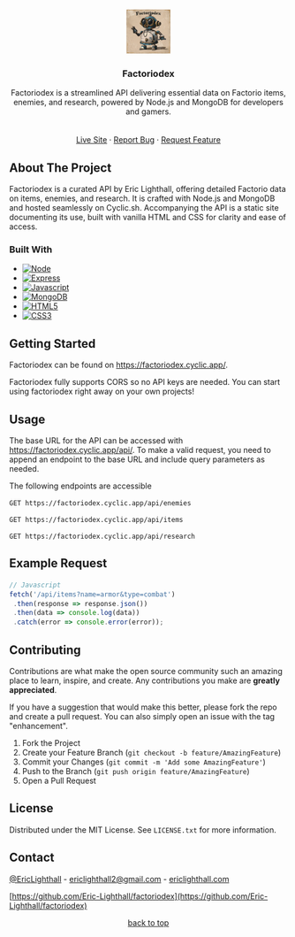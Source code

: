 <a name="readme-top"></a>


<!-- PROJECT LOGO -->
<br />
<div align="center">
  <a href="https://github.com/Eric-Lighthall/factoriodex">
    <img src="public/images/factoriodex.webp" alt="Logo" width="80" height="80">
  </a>

<h3 align="center">Factoriodex</h3>

  <p align="center">
    Factoriodex is a streamlined API delivering essential data on Factorio items, enemies, and research, powered by Node.js and MongoDB for developers and gamers.
    <br />
    <br />
    <br />
    <a href="https://factoriodex.cyclic.app/">Live Site</a>
    ·
    <a href="https://github.com/Eric-Lighthall/factoriodex/issues/new?labels=bug&template=bug-report---.md">Report Bug</a>
    ·
    <a href="https://github.com/Eric-Lighthall/factoriodex/issues/new?labels=enhancement&template=feature-request---.md">Request Feature</a>
  </p>
</div>


<!-- ABOUT THE PROJECT -->
## About The Project
Factoriodex is a curated API by Eric Lighthall, offering detailed Factorio data on items, enemies, and research. It is crafted with Node.js and MongoDB and hosted seamlessly on Cyclic.sh. Accompanying the API is a static site documenting its use, built with vanilla HTML and CSS for clarity and ease of access.



### Built With

* [![Node][Node.js]][Node-url]
* [![Express][Express.js]][Express-url]
* [![Javascript][Javascript]][Javascript-url]
* [![MongoDB][MongoDB]][Mongo-url]
* [![HTML5][HTML5]][HTML-url]
* [![CSS3][CSS3]][CSS-url]




<!-- GETTING STARTED -->
## Getting Started

Factoriodex can be found on https://factoriodex.cyclic.app/. 

Factoriodex fully supports CORS so no API keys are needed. You can start using factoriodex right away on your own projects!

<!-- USAGE EXAMPLES -->
## Usage

The base URL for the API can be accessed with https://factoriodex.cyclic.app/api/. To make a valid request, you need to append an endpoint to the base URL and include query parameters as needed.

The following endpoints are accessible
  ```http
  GET https://factoriodex.cyclic.app/api/enemies
  ```

  ```http
  GET https://factoriodex.cyclic.app/api/items
  ```

  ```http
  GET https://factoriodex.cyclic.app/api/research
  ```

  ## Example Request 
   ```js
   // Javascript
   fetch('/api/items?name=armor&type=combat')
    .then(response => response.json())
    .then(data => console.log(data))
    .catch(error => console.error(error));
   ```




<!-- CONTRIBUTING -->
## Contributing

Contributions are what make the open source community such an amazing place to learn, inspire, and create. Any contributions you make are **greatly appreciated**.

If you have a suggestion that would make this better, please fork the repo and create a pull request. You can also simply open an issue with the tag "enhancement".

1. Fork the Project
2. Create your Feature Branch (`git checkout -b feature/AmazingFeature`)
3. Commit your Changes (`git commit -m 'Add some AmazingFeature'`)
4. Push to the Branch (`git push origin feature/AmazingFeature`)
5. Open a Pull Request




<!-- LICENSE -->
## License

Distributed under the MIT License. See `LICENSE.txt` for more information.




<!-- CONTACT -->
## Contact

[@EricLighthall](https://twitter.com/EricLighthall) - ericlighthall2@gmail.com - [ericlighthall.com](https://ericlighthall.com)

[https://github.com/Eric-Lighthall/factoriodex](https://github.com/Eric-Lighthall/factoriodex)


<p align="center"><a href="#readme-top">back to top</a></p>

<!-- MARKDOWN LINKS & IMAGES -->
[Node.js]: https://img.shields.io/badge/Node.js-43853D?style=for-the-badge&logo=node.js&logoColor=white
[Node-url]: https://nodejs.org/
[Express.js]: https://img.shields.io/badge/Express.js-404D59?style=for-the-badge
[Express-url]: https://expressjs.com/
[MongoDB]: https://img.shields.io/badge/MongoDB-4EA94B?style=for-the-badge&logo=mongodb&logoColor=white
[Mongo-url]: https://www.mongodb.com/
[Javascript]: https://img.shields.io/badge/JavaScript-F7DF1E?style=for-the-badge&logo=javascript&logoColor=black
[Javascript-url]: https://www.javascript.com/
[HTML5]: https://img.shields.io/badge/HTML-239120?style=for-the-badge&logo=html5&logoColor=white
[HTML-url]: https://html5.org/
[CSS3]: https://img.shields.io/badge/CSS3-1572B6?style=for-the-badge&logo=css3&logoColor=white
[CSS-url]: https://angular.io/